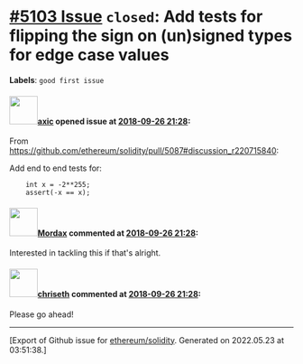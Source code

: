 # [\#5103 Issue](https://github.com/ethereum/solidity/issues/5103) `closed`: Add tests for flipping the sign on (un)signed types for edge case values
**Labels**: `good first issue`


#### <img src="https://avatars.githubusercontent.com/u/20340?v=4" width="50">[axic](https://github.com/axic) opened issue at [2018-09-26 21:28](https://github.com/ethereum/solidity/issues/5103):

From https://github.com/ethereum/solidity/pull/5087#discussion_r220715840:

Add end to end tests for:
```
    int x = -2**255;
    assert(-x == x);
```

#### <img src="https://avatars.githubusercontent.com/u/9853904?u=8bbe9c1aa69955d75f70831dbdb460dfb41b9750&v=4" width="50">[Mordax](https://github.com/Mordax) commented at [2018-09-26 21:28](https://github.com/ethereum/solidity/issues/5103#issuecomment-428343477):

Interested in tackling this if that's alright.

#### <img src="https://avatars.githubusercontent.com/u/9073706?v=4" width="50">[chriseth](https://github.com/chriseth) commented at [2018-09-26 21:28](https://github.com/ethereum/solidity/issues/5103#issuecomment-428507610):

Please go ahead!


-------------------------------------------------------------------------------



[Export of Github issue for [ethereum/solidity](https://github.com/ethereum/solidity). Generated on 2022.05.23 at 03:51:38.]
